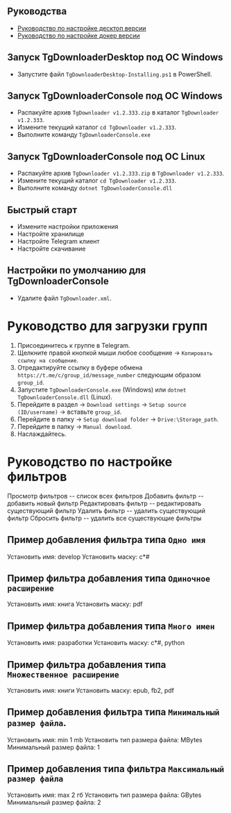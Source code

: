 ## Руководства
- [Руководство по настройке десктоп версии](GUIDE-SETUP-DESKTOP-RUS.md)
- [Руководство по настройке докер версии](GUIDE-SETUP-DOCKER-RUS.md)

## Запуск TgDownloaderDesktop под ОС Windows
- Запустите файл `TgDownloaderDesktop-Installing.ps1` в PowerShell.

## Запуск TgDownloaderConsole под ОС Windows
- Распакуйте архив `TgDownloader v1.2.333.zip` в каталог `TgDownloader v1.2.333`.
- Измените текущий каталог `cd TgDownloader v1.2.333`.
- Выполните команду `TgDownloaderConsole.exe`

## Запуск TgDownloaderConsole под ОС Linux
- Распакуйте архив `TgDownloader v1.2.333.zip` в `TgDownloader v1.2.333`.
- Измените текущий каталог `cd TgDownloader v1.2.333`.
- Выполните команду `dotnet TgDownloaderConsole.dll`

## Быстрый старт
- Измените настройки приложения
- Настройте хранилище
- Настройте Telegram клиент
- Настройте скачивание

## Настройки по умолчанию для TgDownloaderConsole
- Удалите файл `TgDownloader.xml`.

# Руководство для загрузки групп
1. Присоединитесь к группе в Telegram.
2. Щелкните правой кнопкой мыши любое сообщение -> `Копировать ссылку на сообщение`.
3. Отредактируйте ссылку в буфере обмена `https://t.me/c/group_id/message_number` следующим образом `group_id`.
4. Запустите `TgDownloaderConsole.exe` (Windows) или `dotnet TgDownloaderConsole.dll` (Linux).
5. Перейдите в раздел -> `Download settings` -> `Setup source (ID/username)` -> вставьте `group_id`.
6. Перейдите в папку -> `Setup download folder` -> `Drive:\Storage_path`.
7. Перейдите в папку -> `Manual download`.
8. Наслаждайтесь.

# Руководство по настройке фильтров
Просмотр фильтров -- список всех фильтров
Добавить фильтр -- добавить новый фильтр
Редактировать фильтр -- редактировать существующий фильтр
Удалить фильтр -- удалить существующий фильтр
Сбросить фильтр -- удалить все существующие фильтры

## Пример добавления фильтра типа `Одно имя`
Установить имя: develop
Установить маску: c*#

## Пример фильтра добавления типа `Одиночное расширение`
Установить имя: книга
Установить маску: pdf

## Пример фильтра добавления типа `Много имен`
Установить имя: разработки
Установить маску: c*#, python

## Пример фильтра добавления типа `Множественное расширение`
Установить имя: книги
Установить маску: epub, fb2, pdf

## Пример добавления фильтра типа `Минимальный размер файла`.
Установить имя: min 1 mb
Установить тип размера файла: MBytes
Минимальный размер файла: 1

## Пример добавления типа фильтра `Максимальный размер файла`
Установить имя: max 2 гб
Установить тип размера файла: GBytes
Минимальный размер файла: 2
